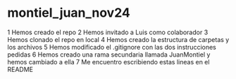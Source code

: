 # montiel_juan_nov24

1 Hemos creado el repo
2 Hemos invitado a Luis como colaborador
3 Hemos clonado el repo en local
4 Hemos creado la estructura de carpetas y los archivos
5 Hemos modificado el .gitignore con las dos instrucciones pedidas
6 Hemos creado una rama secundaria llamada JuanMontiel y hemos cambiado a ella
7 Me encuentro escribiendo estas lineas en el README